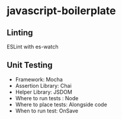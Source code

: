 # javascript-boilerplate

## Linting

ESLint with es-watch

## Unit Testing

- Framework: Mocha
- Assertion Library: Chai
- Helper Library: JSDOM
- Where to run tests : Node
- Where to place tests: Alongside code
- When to run test: OnSave